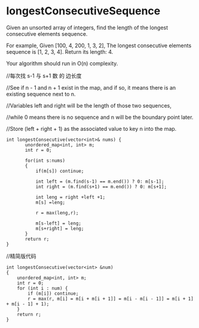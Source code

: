 
# longestConsecutiveSequence




Given an unsorted array of integers, find the length of the longest consecutive elements sequence.

For example,
Given [100, 4, 200, 1, 3, 2],
The longest consecutive elements sequence is [1, 2, 3, 4]. Return its length: 4.

Your algorithm should run in O(n) complexity.




//每次找 s-1 与 s+1 数 的 边长度

//See if n - 1 and n + 1 exist in the map, and if so, it means there is an existing sequence next to n.

//Variables left and right will be the length of those two sequences, 

//while 0 means there is no sequence and n will be the boundary point later. 

//Store (left + right + 1) as the associated value to key n into the map.
 ```
 int longestConsecutive(vector<int>& nums) {
        unordered_map<int, int> m;
        int r = 0;
        
        for(int s:nums)
        {
            if(m[s]) continue;
            
            int left = (m.find(s-1) == m.end()) ? 0: m[s-1];
            int right = (m.find(s+1) == m.end()) ? 0: m[s+1];
            
            int leng = right +left +1;
            m[s] =leng;
            
            r = max(leng,r);
            
            m[s-left] = leng;
            m[s+right] = leng;
        }
        return r;
}
```

//精简版代码

```
int longestConsecutive(vector<int> &num)
{
    unordered_map<int, int> m;
    int r = 0;
    for (int i : num) {
        if (m[i]) continue;
        r = max(r, m[i] = m[i + m[i + 1]] = m[i - m[i - 1]] = m[i + 1] + m[i - 1] + 1);
    }
    return r;
}
```